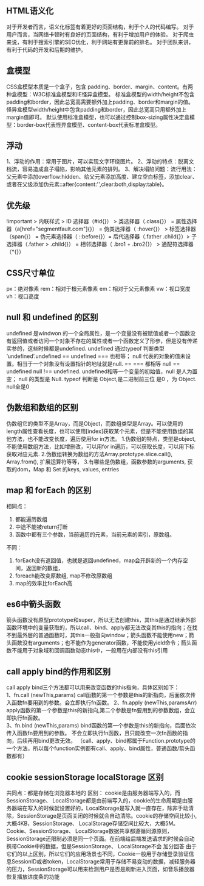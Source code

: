 ## HTML语义化
对于开发者而言，语义化标签有着更好的页面结构，利于个人的代码编写。 
对于用户而言，当网络卡顿时有良好的页面结构，有利于增加用户的体验。 
对于爬虫来说，有利于搜索引擎的SEO优化，利于网站有更靠前的排名。 
对于团队来讲，有利于代码的开发和后期的维护。 

## 盒模型
CSS盒模型本质是一个盒子，包含 padding、border、margin、content。有两种盒模型：W3C标准盒模型和IE怪异盒模型。
标准盒模型的width/height不包含padding和border，因此总宽高需要额外加上padding、border和margin的值。
怪异盒模型width/height中包含padding和border，因此总宽高只用额外加上margin值即可。
默认使用标准盒模型，也可以通过控制box-sizing属性决定盒模型：border-box代表怪异盒模型、content-box代表标准盒模型。  

## 浮动
1、浮动的作用：常用于图片，可以实现文字环绕图片。
2、浮动的特点：脱离文档流，容易造成盒子塌陷，影响其他元素的排列。
3、解决塌陷问题：流行用法：父元素中添加overflow:hidden、给父元素添加高度、建立空白标签，添加clear、
或者在父级添加伪元素::after{content:'',clear:both,display:table}。

## 优先级
!important > 内联样式 > ID 选择器（#id{}） > 类选择器（.class{}） = 属性选择器（a[href="segmentfault.com"]{}） = 伪类选择器（ :hover{}） > 标签选择器（span{}） = 伪元素选择器（ ::before{}）= 后代选择器（.father .child{}）> 子选择器（.father > .child{}） = 相邻选择器（ .bro1 + .bro2{}） > 通配符选择器（*{}）  

## CSS尺寸单位
px：绝对像素 
rem：相对于根元素像素 
em：相对于父元素像素 
vw：视口宽度 
vh：视口高度

## null 和 undefined 的区别
undefined 是windwon 的一个全局属性，是一个变量没有被赋值或者一个函数没有返回值或者访问一个对象不存在的属性或者一个函数定义了形参，但是没有传递实参的，这些时候都是undefined. undefined 通过typeof 判断类型 ‘undefined’.undefined == undefined  === 也相等； 
null 代表的对象的值未设置。相当于一个对象没有设置指针的地址就是null. == === 都相等 null == undefined null !== undefined. undefined相等一个变量的初始值，null 是人为置空； null 的类型是 Null. typeof 判断是 Object,是二进制前三位 是0 ，为 Object. null全是0 

## 伪数组和数组的区别
伪数组它的类型不是Array，而是Object，而数组类型是Array。可以使用的length属性查看长度，也可以使用[index]获取某个元素，但是不能使用数组的其他方法，也不能改变长度，遍历使用for in方法。
1.伪数组的特点，类型是object,不能使用数组方法，比如增删改，可以用for in遍历，可以获取长度，可以用下标获取对应元素.
2.伪数组转换为数组的方法Array.prototype.slice.call(), Array.from(), 扩展运算符等等，
3.有哪些是伪数组，函数参数的arguments, 获取的dom，Map 和 Set 的keys, values, entries  

## map 和 forEach 的区别
相同点：
1. 都能遍历数组   
2. 中途不能被return打断    
3. 函数中都有三个参数，当前遍历的元素，当前元素的索引，原数组。 

不同：
1. forEach没有返回值，也就是返回undefined，map会开辟新的一个内存空间，返回新的数组，
2. foreach能改变原数组, map不修改原数组 
2. map的效率比forEach高  

## es6中箭头函数
箭头函数没有原型prototype和super，所以无法创建this，其this是通过继承外部函数环境中的变量获取的，所以call、bind、apply都无法改变其this的指向；在找不到最外层的普通函数时，其this一般指向window；箭头函数不能使用new；箭头函数没有arguments；也不能作为generator函数，不能使用yield命令；箭头函数不能用于对象域和回调函数动态this中，一般用在内部没有this引用

## call apply bind的作用和区别
call apply bind三个方法都可以用来改变函数的this指向，具体区别如下：  
1、fn.call (newThis,params) call函数的第一个参数是this的新指向，后面依次传入函数fn要用到的参数。会立即执行fn函数。 
2、fn.apply (newThis,paramsArr) apply函数的第一个参数是this的新指向,第二个参数是fn要用到的参数数组，会立即执行fn函数。  
3、fn.bind (newThis,params) bind函数的第一个参数是this的新指向，后面依次传入函数fn要用到的参数。  不会立即执行fn函数，且只能改变一次fn函数的指向，后续再用bind更改无效。 （call、apply、bind都属于Function.prototype的一个方法，所以每个function实例都有call、apply、bind属性，普通函数/箭头函数都有）

## cookie sessionStorage localStorage 区别
共同点：都是存储在浏览器本地的
区别：
cookie是由服务器端写入的，而SessionStorage、 LocalStorage都是由前端写入的，cookie的生命周期是由服务器端在写入的时候就设置好的，LocalStorage是写入就一直存在，除非手动清除，SessionStorage是页面关闭的时候就会自动清除。cookie的存储空间比较小,大概4KB，SessionStorage、 LocalStorage存储空间比较大，大概5M。Cookie、SessionStorage、 LocalStorage数据共享都遵循同源原则，SessionStorage还限制必须是同一个页面。在前端给后端发送请求的时候会自动携带Cookie中的数据，但是SessionStorage、 LocalStorage不会 加分回答 由于它们的以上区别，所以它们的应用场景也不同，Cookie一般用于存储登录验证信息SessionID或者token，LocalStorage常用于存储不易变动的数据，减轻服务器的压力，SessionStorage可以用来检测用户是否是刷新进入页面，如音乐播放器恢复播放进度条的功能
